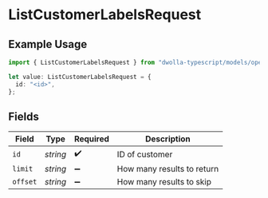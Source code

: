 # ListCustomerLabelsRequest

## Example Usage

```typescript
import { ListCustomerLabelsRequest } from "dwolla-typescript/models/operations";

let value: ListCustomerLabelsRequest = {
  id: "<id>",
};
```

## Fields

| Field                      | Type                       | Required                   | Description                |
| -------------------------- | -------------------------- | -------------------------- | -------------------------- |
| `id`                       | *string*                   | :heavy_check_mark:         | ID of customer             |
| `limit`                    | *string*                   | :heavy_minus_sign:         | How many results to return |
| `offset`                   | *string*                   | :heavy_minus_sign:         | How many results to skip   |